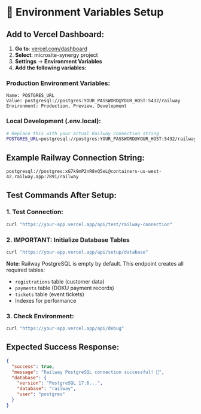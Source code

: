 # 🔧 Environment Variables Setup

## Add to Vercel Dashboard:

1. **Go to**: [vercel.com/dashboard](https://vercel.com/dashboard)
2. **Select**: microsite-synergy project
3. **Settings** → **Environment Variables**
4. **Add the following variables:**

### Production Environment Variables:
```
Name: POSTGRES_URL
Value: postgresql://postgres:YOUR_PASSWORD@YOUR_HOST:5432/railway
Environment: Production, Preview, Development
```

### Local Development (.env.local):
```bash
# Replace this with your actual Railway connection string
POSTGRES_URL=postgresql://postgres:YOUR_PASSWORD@YOUR_HOST:5432/railway
```

## Example Railway Connection String:
```
postgresql://postgres:xG7k9mP2nR8vQ5eL@containers-us-west-42.railway.app:7891/railway
```

## Test Commands After Setup:

### 1. Test Connection:
```bash
curl "https://your-app.vercel.app/api/test/railway-connection"
```

### 2. **IMPORTANT: Initialize Database Tables**
```bash
curl "https://your-app.vercel.app/api/setup/database"
```
**Note**: Railway PostgreSQL is empty by default. This endpoint creates all required tables:
- `registrations` table (customer data)
- `payments` table (DOKU payment records) 
- `tickets` table (event tickets)
- Indexes for performance

### 3. Check Environment:
```bash
curl "https://your-app.vercel.app/api/debug"
```

## Expected Success Response:
```json
{
  "success": true,
  "message": "Railway PostgreSQL connection successful! 🚂",
  "database": {
    "version": "PostgreSQL 17.6...",
    "database": "railway",
    "user": "postgres"
  }
}
```
